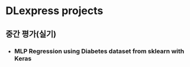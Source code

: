 # DLexpress projects

## 중간 평가(실기)
- ### MLP Regression using Diabetes dataset from sklearn with Keras
